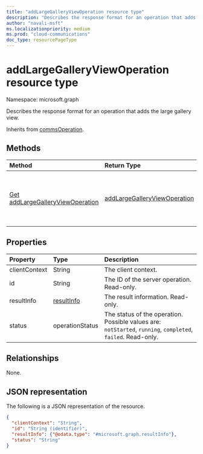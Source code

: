 ```yaml
--- 
title: "addLargeGalleryViewOperation resource type"
description: "Describes the response format for an operation that adds the large gallery view."
author: "navali-msft"
ms.localizationpriority: medium
ms.prod: "cloud-communications"
doc_type: resourcePageType
---
```


# addLargeGalleryViewOperation resource type

Namespace: microsoft.graph

Describes the response format for an operation that adds the large gallery view.

Inherits from [commsOperation](commsoperation.md).

## Methods

| Method | Return Type | Description |
|:-|:-|:-|
| [Get addLargeGalleryViewOperation](../api/addlargegalleryviewoperation-get.md) | [addLargeGalleryViewOperation](addlargegalleryviewoperation.md) | Get the status of an operation that adds the large gallery view to a call. |

## Properties

| Property      | Type                        | Description                                                                                                  |
|:--------------|:----------------------------|:-------------------------------------------------------------------------------------------------------------|
| clientContext | String                      | The client context.                                                                                          |
| id            | String                      | The ID of the server operation. Read-only.                                                                   |
| resultInfo    | [resultInfo](resultinfo.md) | The result information. Read-only.                                                                           |
| status        | operationStatus             | The status of the operation. Possible values are: `notStarted`, `running`, `completed`, `failed`. Read-only. |


## Relationships

None.

## JSON representation

The following is a JSON representation of the resource.

<!-- {
  "blockType": "resource",
  "optionalProperties": [

  ],
  "@odata.type": "microsoft.graph.addLargeGalleryViewOperation"
}-->
```json
{
  "clientContext": "String",
  "id": "String (identifier)",
  "resultInfo": {"@odata.type": "#microsoft.graph.resultInfo"},
  "status": "String"
}
```

<!-- uuid: 8fcb5dbc-d5aa-4681-8e31-b001d5168d79
2015-10-25 14:57:30 UTC -->
<!-- {
  "type": "#page.annotation",
  "description": "addLargeGalleryViewOperation resource",
  "keywords": "",
  "section": "documentation",
  "tocPath": ""
}-->
